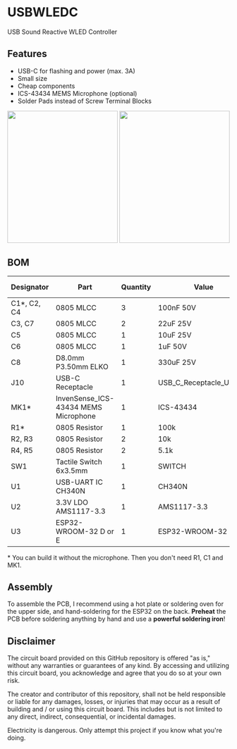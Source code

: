 # USBWLEDC
USB Sound Reactive WLED Controller

## Features

- USB-C for flashing and power (max. 3A)
- Small size
- Cheap components
- ICS-43434 MEMS Microphone (optional)
- Solder Pads instead of Screw Terminal Blocks

<img src="https://github.com/NandXor96/USBWLEDC/blob/main/images/front.png?raw=true" width="250" height="300" /> <img src="https://github.com/NandXor96/USBWLEDC/blob/main/images/back.png?raw=true" width="250" height="300" />

## BOM

|Designator    |Part                                            |Quantity|Value                  |LCSC Part #| Mouser Part # |
|--------------|------------------------------------------------|--------|-----------------------|-----------|---------------|
|C1*, C2, C4   |0805 MLCC                                       |3       |100nF 50V              |C49678     ||
|C3, C7        |0805 MLCC                                       |2       |22uF 25V               |C45783     ||
|C5            |0805 MLCC                                       |1       |10uF 25V               |C15850     ||
|C6            |0805 MLCC                                       |1       |1uF 50V                |C28323     ||
|C8            |D8.0mm P3.50mm ELKO                             |1       |330uF 25V              |C3008476   ||
|J10           |USB-C Receptacle                                |1       |USB_C_Receptacle_USB2.0|C2988369   ||
|MK1*          |InvenSense_ICS-43434 MEMS Microphone            |1       |ICS-43434              |           |410-ICS-43434|
|R1*           |0805 Resistor                                   |1       |100k                   |C149504    ||
|R2, R3        |0805 Resistor                                   |2       |10k                    |C17414     ||
|R4, R5        |0805 Resistor                                   |2       |5.1k                   |C27834     ||
|SW1           |Tactile Switch 6x3.5mm                          |1       |SWITCH                 |C3726366   ||
|U1            |USB-UART IC CH340N                              |1       |CH340N                 |C2977777   ||
|U2            |3.3V LDO AMS1117-3.3                            |1       |AMS1117-3.3            |C6186      ||
|U3            |ESP32-WROOM-32 D or E                           |1       |ESP32-WROOM-32         |C701341    |356-ESP32WRM32E132PH|

\* You can build it without the microphone. Then you don't need R1, C1 and MK1.

## Assembly

To assemble the PCB, I recommend using a hot plate or soldering oven for the upper side, and hand-soldering for the ESP32 on the back.
**Preheat** the PCB before soldering anything by hand and use a **powerful soldering iron**!  

## Disclaimer

The circuit board provided on this GitHub repository is offered "as is," without any warranties or guarantees of any kind. By accessing and utilizing this circuit board, you acknowledge and agree that you do so at your own risk.

The creator and contributor of this repository, shall not be held responsible or liable for any damages, losses, or injuries that may occur as a result of building and / or using this circuit board. This includes but is not limited to any direct, indirect, consequential, or incidental damages.

Electricity is dangerous. Only attempt this project if you know what you're doing.
